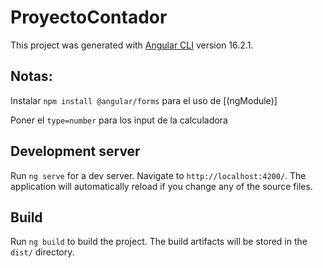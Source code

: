 # ProyectoContador

This project was generated with [Angular CLI](https://github.com/angular/angular-cli) version 16.2.1.

## Notas: 

Instalar `npm install @angular/forms` para el uso de [(ngModule)]

Poner el `type=number` para los input de la calculadora

## Development server

Run `ng serve` for a dev server. Navigate to `http://localhost:4200/`. The application will automatically reload if you change any of the source files.

## Build

Run `ng build` to build the project. The build artifacts will be stored in the `dist/` directory.





